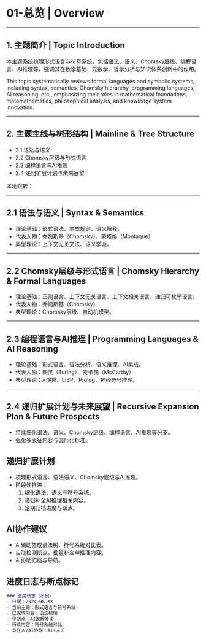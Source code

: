 # 01-总览 | Overview

---

## 1. 主题简介 | Topic Introduction

本主题系统梳理形式语言与符号系统，包括语法、语义、Chomsky层级、编程语言、AI推理等，强调其在数学基础、元数学、哲学分析与知识体系创新中的作用。

This topic systematically reviews formal languages and symbolic systems, including syntax, semantics, Chomsky hierarchy, programming languages, AI reasoning, etc., emphasizing their roles in mathematical foundations, metamathematics, philosophical analysis, and knowledge system innovation.

---

## 2. 主题主线与树形结构 | Mainline & Tree Structure

- 2.1 语法与语义
- 2.2 Chomsky层级与形式语言
- 2.3 编程语言与AI推理
- 2.4 递归扩展计划与未来展望

本地跳转：

---

## 2.1 语法与语义 | Syntax & Semantics

- 理论基础：形式语法、生成规则、语义解释。
- 代表人物：乔姆斯基（Chomsky）、蒙塔格（Montague）
- 典型理论：上下文无关文法、语义学派。

---

## 2.2 Chomsky层级与形式语言 | Chomsky Hierarchy & Formal Languages

- 理论基础：正则语言、上下文无关语言、上下文相关语言、递归可枚举语言。
- 代表人物：乔姆斯基（Chomsky）
- 典型理论：Chomsky层级、自动机模型。

---

## 2.3 编程语言与AI推理 | Programming Languages & AI Reasoning

- 理论基础：形式语言、语法分析、语义推理、AI集成。
- 代表人物：图灵（Turing）、麦卡锡（McCarthy）
- 典型理论：λ演算、LISP、Prolog、神经符号推理。

---

## 2.4 递归扩展计划与未来展望 | Recursive Expansion Plan & Future Prospects

- 持续细化语法、语义、Chomsky层级、编程语言、AI推理等分支。
- 强化多表征内容与国际化标准。

## 递归扩展计划

- 梳理形式语言、语法语义、Chomsky层级与AI推理。
- 阶段性推进：
  1. 细化语法、语义与符号系统。
  2. 递归补全AI推理相关内容。
  3. 定期归档进度与断点。

## AI协作建议

- AI辅助生成语法树、符号系统对比表。
- 自动检测断点，批量补全AI推理内容。
- AI协助归档与导航。

## 进度日志与断点标记

```markdown
### 进度日志（示例）
- 日期：2024-06-XX
- 当前主题：形式语言与符号系统
- 已完成内容：语法梳理
- 中断点：AI推理补全
- 待续内容：符号系统对比
- 责任人/AI协作：AI+人工
```
<!-- 中断点：语法/AI推理/符号系统对比 -->
